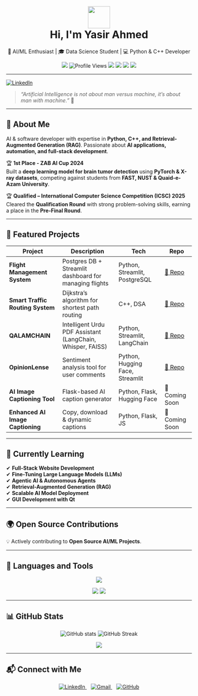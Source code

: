 <h1 align="center">
  <img src="https://raw.githubusercontent.com/MartinHeinz/MartinHeinz/master/wave.gif" 
       width="60px" height="60px"><br>
  Hi, I'm Yasir Ahmed
</h1>



<p align="center">🚀 AI/ML Enthusiast | 🎓 Data Science Student | 💻 Python & C++ Developer</p>

<p align="center">
  <a href="https://github.com/YasirAhmed2"><img src="https://img.shields.io/github/followers/YasirAhmed2?label=Follow&style=social"></a>
  <img src="https://komarev.com/ghpvc/?username=YasirAhmed2&style=flat-square&color=blue" alt="Profile Views"/>
  <img src="https://img.shields.io/badge/AI/ML-Enthusiast-ff69b4">
  <img src="https://img.shields.io/badge/Language-Python-blue">
  <img src="https://img.shields.io/badge/Framework-Flask-green">
  <img src="https://img.shields.io/badge/UI-Streamlit-orange">
</p>

---

[![LinkedIn](https://img.shields.io/badge/LinkedIn-Connect-blue?style=flat&logo=linkedin)](https://www.linkedin.com/in/yasir-ahmed-08a338213/)  

> *“Artificial Intelligence is not about man versus machine, it’s about man with machine.”* 🤖  

---

## 🚀 About Me  
AI & software developer with expertise in **Python, C++, and Retrieval-Augmented Generation (RAG)**. Passionate about **AI applications, automation, and full-stack development**.  

🏆 **1st Place - ZAB AI Cup 2024**  
Built a **deep learning model for brain tumor detection** using **PyTorch & X-ray datasets**, competing against students from **FAST, NUST & Quaid-e-Azam University**.  

🏆 **Qualified – International Computer Science Competition (ICSC) 2025**  
Cleared the **Qualification Round** with strong problem-solving skills, earning a place in the **Pre-Final Round**.  

---

## 📌 Featured Projects  

| Project | Description | Tech | Repo |
|---------|-------------|------|------|
| **Flight Management System** | Postgres DB + Streamlit dashboard for managing flights | Python, Streamlit, PostgreSQL | [🔗 Repo](https://github.com/YasirAhmed2/Database-Semester-Project-Code) |
| **Smart Traffic Routing System** | Dijkstra’s algorithm for shortest path routing | C++, DSA | [🔗 Repo](https://github.com/YasirAhmed2/Smart-Traffic-Routing-System) |
| **QALAMCHAIN** | Intelligent Urdu PDF Assistant (LangChain, Whisper, FAISS) | Python, Streamlit, LangChain | [🔗 Repo](https://github.com/YasirAhmed2/QALAMCHAIN) |
| **OpinionLense** | Sentiment analysis tool for user comments | Python, Hugging Face, Streamlit | [🔗 Repo](https://github.com/YasirAhmed2/OpinionLense) |
| **AI Image Captioning Tool** | Flask-based AI caption generator | Python, Flask, Hugging Face | 🔗 Coming Soon |
| **Enhanced AI Image Captioning** | Copy, download & dynamic captions | Python, Flask, JS | 🔗 Coming Soon |

---

## 📖 Currently Learning  
✔ **Full-Stack Website Development**  
✔ **Fine-Tuning Large Language Models (LLMs)**  
✔ **Agentic AI & Autonomous Agents**  
✔ **Retrieval-Augmented Generation (RAG)**  
✔ **Scalable AI Model Deployment**  
✔ **GUI Development with Qt**  

---

## 🌍 Open Source Contributions  
💡 Actively contributing to **Open Source AI/ML Projects**.  

---

## 🔧 Languages and Tools  
<p align="center">
  <img src="https://skillicons.dev/icons?i=python,cpp,java,javascript,html,css,flask,streamlit,github,git,vscode,linux,jupyter" />
</p>
<p align="center">
  <img src="https://skillicons.dev/icons?i=figma,postgres,mongodb,tensorflow,pytorch,pandas,scikitlearn" />
  <img src="https://img.shields.io/badge/Seaborn-Blue?style=for-the-badge&logo=python&logoColor=white" />
</p>

---

## 📊 GitHub Stats  
<p align="center">
  <img src="https://github-readme-stats.vercel.app/api?username=YasirAhmed2&show_icons=true&theme=tokyonight" alt="GitHub stats" />
  <img src="https://github-readme-streak-stats.herokuapp.com/?user=YasirAhmed2&theme=tokyonight" alt="GitHub Streak" />
</p>

<p align="center">
  <img src="https://github-profile-trophy.vercel.app/?username=YasirAhmed2&theme=tokyonight&no-frame=true&no-bg=true&margin-w=15" />
</p>

---

## 📬 Connect with Me  
<p align="center">
  <a href="https://www.linkedin.com/in/yasir-ahmed-08a338213" target="_blank">
    <img src="https://img.icons8.com/fluency/48/linkedin.png" alt="LinkedIn"/>
  </a>
  &nbsp;&nbsp;
  <a href="mailto:yasirahmed5077@gmail.com">
    <img src="https://img.icons8.com/fluency/48/gmail-new.png" alt="Gmail"/>
  </a>
  &nbsp;&nbsp;
  <a href="https://github.com/YasirAhmed2" target="_blank">
    <img src="https://img.icons8.com/fluency/48/github.png" alt="GitHub"/>
  </a>
</p>
